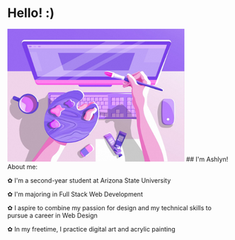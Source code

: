 <p align="center">
  
# Hello! :)

<img src="header3.jpg" alt="header3" width="400"/>
## I'm Ashlyn! About me:

✿ I'm a second-year student at Arizona State University

✿ I'm majoring in Full Stack Web Development

✿ I aspire to combine my passion for design and my technical skills to pursue a career in Web Design

✿ In my freetime, I practice digital art and acrylic painting
  
</p>

